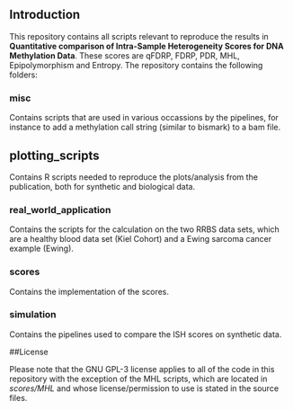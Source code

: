 ## Introduction

This repository contains all scripts relevant to reproduce the results in **Quantitative comparison of Intra-Sample Heterogeneity Scores for DNA Methylation Data**. These scores are qFDRP, FDRP, PDR, MHL, Epipolymorphism and Entropy. The repository contains the following folders:

### misc

Contains scripts that are used in various occassions by the pipelines, for instance to add a methylation call string (similar to bismark) to a bam file.

## plotting_scripts

Contains R scripts needed to reproduce the plots/analysis from the publication, both for synthetic and biological data.

### real_world_application

Contains the scripts for the calculation on the two RRBS data sets, which are a healthy blood data set (Kiel Cohort) and a Ewing sarcoma cancer example (Ewing).

### scores

Contains the implementation of the scores.

### simulation

Contains the pipelines used to compare the ISH scores on synthetic data.

##License

Please note that the GNU GPL-3 license applies to all of the code in this repository with the exception of the MHL scripts, which are located in *scores/MHL* and whose license/permission to use is stated in the source files.
